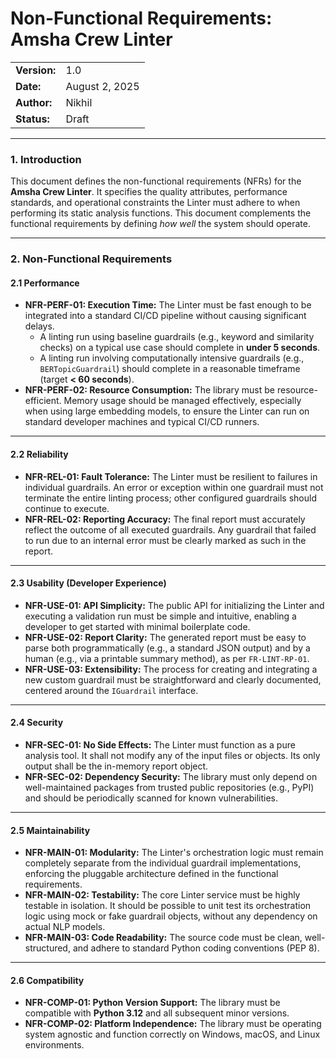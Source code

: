 # Non-Functional Requirements: Amsha Crew Linter

| |                |
| :--- |:---------------|
| **Version:** | 1.0            |
| **Date:** | August 2, 2025 |
| **Author:** | Nikhil         |
| **Status:** | Draft          |

-----

### 1. Introduction

This document defines the non-functional requirements (NFRs) for the **Amsha Crew Linter**. It specifies the quality attributes, performance standards, and operational constraints the Linter must adhere to when performing its static analysis functions. This document complements the functional requirements by defining *how well* the system should operate.

-----

### 2. Non-Functional Requirements

#### 2.1 Performance

-   **NFR-PERF-01: Execution Time:** The Linter must be fast enough to be integrated into a standard CI/CD pipeline without causing significant delays.
    -   A linting run using baseline guardrails (e.g., keyword and similarity checks) on a typical use case should complete in **under 5 seconds**.
    -   A linting run involving computationally intensive guardrails (e.g., `BERTopicGuardrail`) should complete in a reasonable timeframe (target **< 60 seconds**).
-   **NFR-PERF-02: Resource Consumption:** The library must be resource-efficient. Memory usage should be managed effectively, especially when using large embedding models, to ensure the Linter can run on standard developer machines and typical CI/CD runners.

-----

#### 2.2 Reliability

-   **NFR-REL-01: Fault Tolerance:** The Linter must be resilient to failures in individual guardrails. An error or exception within one guardrail must not terminate the entire linting process; other configured guardrails should continue to execute.
-   **NFR-REL-02: Reporting Accuracy:** The final report must accurately reflect the outcome of all executed guardrails. Any guardrail that failed to run due to an internal error must be clearly marked as such in the report.

-----

#### 2.3 Usability (Developer Experience)

-   **NFR-USE-01: API Simplicity:** The public API for initializing the Linter and executing a validation run must be simple and intuitive, enabling a developer to get started with minimal boilerplate code.
-   **NFR-USE-02: Report Clarity:** The generated report must be easy to parse both programmatically (e.g., a standard JSON output) and by a human (e.g., via a printable summary method), as per `FR-LINT-RP-01`.
-   **NFR-USE-03: Extensibility:** The process for creating and integrating a new custom guardrail must be straightforward and clearly documented, centered around the `IGuardrail` interface.

-----

#### 2.4 Security

-   **NFR-SEC-01: No Side Effects:** The Linter must function as a pure analysis tool. It shall not modify any of the input files or objects. Its only output shall be the in-memory report object.
-   **NFR-SEC-02: Dependency Security:** The library must only depend on well-maintained packages from trusted public repositories (e.g., PyPI) and should be periodically scanned for known vulnerabilities.

-----

#### 2.5 Maintainability

-   **NFR-MAIN-01: Modularity:** The Linter's orchestration logic must remain completely separate from the individual guardrail implementations, enforcing the pluggable architecture defined in the functional requirements.
-   **NFR-MAIN-02: Testability:** The core Linter service must be highly testable in isolation. It should be possible to unit test its orchestration logic using mock or fake guardrail objects, without any dependency on actual NLP models.
-   **NFR-MAIN-03: Code Readability:** The source code must be clean, well-structured, and adhere to standard Python coding conventions (PEP 8).

-----

#### 2.6 Compatibility

-   **NFR-COMP-01: Python Version Support:** The library must be compatible with **Python 3.12** and all subsequent minor versions.
-   **NFR-COMP-02: Platform Independence:** The library must be operating system agnostic and function correctly on Windows, macOS, and Linux environments.